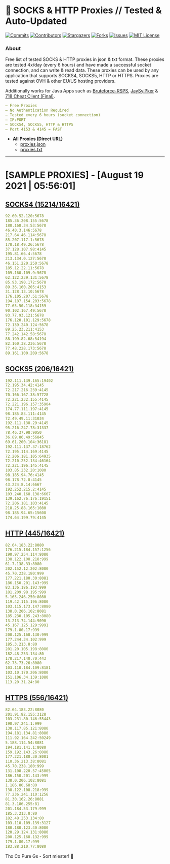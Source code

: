 <!-- MARKDOWN LINKS & IMAGES -->
<!-- https://www.markdownguide.org/basic-syntax/#reference-style-links -->
[contributors-shield]: https://img.shields.io/github/contributors/KaiBurton/free-proxies-autoupdated?style=for-the-badge
[contributors-url]: https://github.com/KaiBurton/free-proxies-autoupdated/graphs/contributors
[forks-shield]: https://img.shields.io/github/forks/KaiBurton/free-proxies-autoupdated?style=for-the-badge
[forks-url]: https://github.com/KaiBurton/free-proxies-autoupdated/network/members
[stars-shield]: https://img.shields.io/github/stars/KaiBurton/free-proxies-autoupdated?style=for-the-badge
[stars-url]: https://github.com/KaiBurton/free-proxies-autoupdated/stargazers
[issues-shield]: https://img.shields.io/github/issues/KaiBurton/free-proxies-autoupdated?style=for-the-badge
[issues-url]: https://github.com/KaiBurton/free-proxies-autoupdated/issues
[license-shield]: https://img.shields.io/github/license/KaiBurton/free-proxies-autoupdated?style=for-the-badge
[license-url]: https://github.com/KaiBurton/free-proxies-autoupdated/blob/main/LICENSE
[commit-shield]: https://img.shields.io/github/last-commit/KaiBurton/free-proxies-autoupdated?style=for-the-badge
[commit-url]: https://github.com/KaiBurton/free-proxies-autoupdated/commits/main

# 🎁 SOCKS & HTTP Proxies // Tested & Auto-Updated

[![Commits][commit-shield]][commit-url]
[![Contributors][contributors-shield]][contributors-url]
[![Stargazers][stars-shield]][stars-url]
[![Forks][forks-shield]][forks-url]
[![Issues][issues-shield]][issues-url]
[![MIT License][license-shield]][license-url]

### About
Free list of tested SOCKS & HTTP proxies in json & txt format. These proxies are tested 4x/day (every 6 hours) and have made a successful socket connection, and can write & read data. These proxies can be used by any application that supports SOCKS4, SOCKS5, HTTP or HTTPS. Proxies are tested against OVH & other EU/US hosting providers.

Additionally works for Java Apps such as [Bruteforce-RSPS](https://github.com/KaiBurton/Bruteforce-RSPS), [JaySyiPker](https://github.com/JayArrowz/JaySyiPker) & [718 Cheat Client (Final)](https://github.com/KaiBurton/718-Cheat-Client-Final). 

```yaml
— Free Proxies
— No Authentication Required
— Tested every 6 hours (socket connection)
— IP:PORT
— SOCKS4, SOCKS5, HTTP & HTTPS
— Port 4153 & 4145 = FAST
```

- **All Proxies (Direct URL)**
  - [proxies.json](https://raw.githubusercontent.com/KaiBurton/free-proxies-autoupdated/main/proxies.json)
  - [proxies.txt](https://raw.githubusercontent.com/KaiBurton/free-proxies-autoupdated/main/proxies.txt)

---

# [SAMPLE PROXIES] - [August 19 2021 | 05:56:01]

## [SOCKS4 (15214/16421)](https://raw.githubusercontent.com/KaiBurton/free-proxies-autoupdated/main/proxies-socks4.txt)
```yaml
92.60.52.120:5678
185.36.208.155:5678
188.168.34.53:5678
46.40.3.146:5678
217.64.46.114:5678
85.207.117.1:5678
178.18.49.26:5678
37.128.107.98:4145
195.81.66.4:5678
213.134.0.127:5678
46.151.220.250:5678
185.12.22.11:5678
109.160.109.9:5678
62.122.239.131:5678
85.93.190.172:5678
89.36.160.205:4153
31.128.13.10:5678
176.105.207.51:5678
194.187.154.203:5678
77.65.50.118:34159
90.102.167.49:5678
93.77.93.121:5678
176.120.101.129:5678
72.139.240.124:5678
89.25.23.211:4153
77.242.142.58:5678
88.199.82.68:54194
82.160.38.236:5678
77.48.228.173:5678
89.161.100.209:5678
```

## [SOCKS5 (206/16421)](https://raw.githubusercontent.com/KaiBurton/free-proxies-autoupdated/main/proxies-socks5.txt)
```yaml
192.111.139.165:19402
72.195.34.42:4145
72.217.216.239:4145
70.166.167.38:57728
72.221.232.155:4145
72.221.196.157:35904
174.77.111.197:4145
98.185.83.111:4145
72.49.49.11:31034
192.111.138.29:4145
95.216.247.78:31337
78.46.37.98:9050
36.89.86.49:56845
69.61.200.104:36181
192.111.137.37:18762
72.195.114.169:4145
72.206.181.105:64935
72.210.252.134:46164
72.221.196.145:4145
103.85.232.20:1080
98.185.94.76:4145
98.178.72.8:4145
43.224.8.14:6667
192.252.215.2:4145
103.240.168.138:6667
139.162.76.176:19151
72.206.181.103:4145
218.25.88.165:1080
98.185.94.65:15608
174.64.199.79:4145
```

## [HTTP (445/16421)](https://raw.githubusercontent.com/KaiBurton/free-proxies-autoupdated/main/proxies-http.txt)
```yaml
82.64.183.22:8080
176.215.184.157:1256
190.97.254.114:8080
138.122.108.218:999
61.7.138.33:8080
202.152.12.202:8080
45.70.238.180:999
177.221.180.30:8081
186.150.201.143:999
83.136.186.193:999
181.209.98.195:999
5.165.246.250:8080
119.42.115.196:8080
103.115.173.147:8080
138.0.206.102:8081
185.230.105.243:8080
13.213.74.144:9090
45.167.125.129:9991
179.1.80.17:999
200.125.168.130:999
177.244.34.102:999
185.3.213.8:80
201.20.105.198:8080
182.48.253.134:80
178.217.140.70:443
62.73.73.26:8080
103.110.184.109:8181
103.10.170.206:8080
151.106.34.139:1080
113.20.31.24:80
```

## [HTTPS (556/16421)](https://raw.githubusercontent.com/KaiBurton/free-proxies-autoupdated/main/proxies-https.txt)
```yaml
82.64.183.22:8080
201.91.82.155:3128
103.231.80.146:55443
190.97.241.1:999
138.117.85.121:8080
194.181.134.81:8080
111.92.164.242:50249
5.188.114.54:8081
194.181.141.1:8080
159.192.143.26:8080
177.221.180.30:8081
110.36.213.38:8081
45.70.238.180:999
131.108.220.57:45005
186.150.201.143:999
138.0.206.102:8081
1.186.80.68:80
138.122.108.218:999
77.236.241.110:1256
81.30.162.26:8081
81.3.186.255:81
201.184.53.179:999
185.3.213.8:80
182.48.253.134:80
103.110.109.139:3127
180.180.123.40:8080
120.29.124.131:8080
200.125.168.132:999
179.1.80.17:999
183.88.210.77:8080
```



Thx Co Pure Gs - Sort miester! 💟